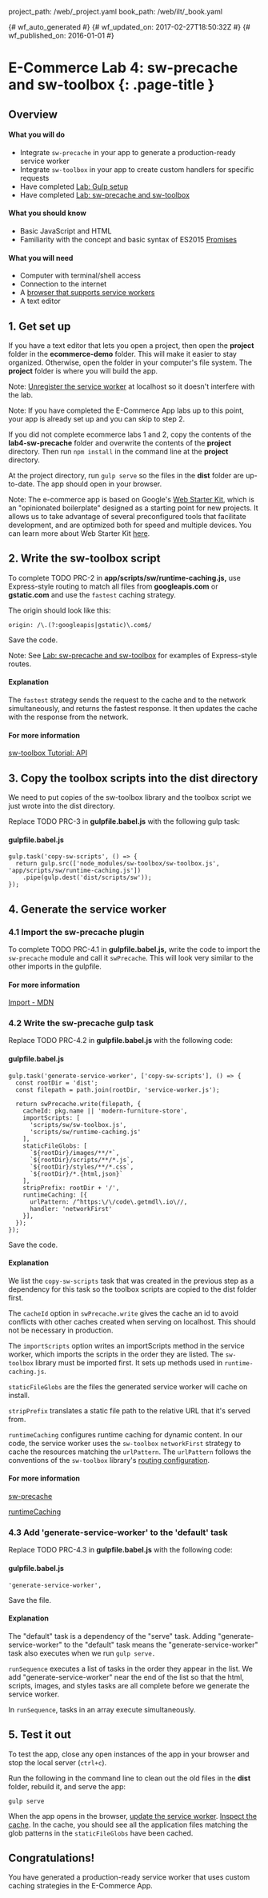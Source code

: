 project_path: /web/_project.yaml
book_path: /web/ilt/_book.yaml

{# wf_auto_generated #}
{# wf_updated_on: 2017-02-27T18:50:32Z #}
{# wf_published_on: 2016-01-01 #}


# E-Commerce Lab 4: sw-precache and sw-toolbox {: .page-title }




<div id="overview"></div>


## Overview




#### What you will do

* Integrate `sw-precache` in your app to generate a production-ready service worker
* Integrate `sw-toolbox` in your app to create custom handlers for specific requests
* Have completed  [Lab: Gulp setup](lab-gulp-setup)
* Have completed  [Lab: sw-precache and sw-toolbox](lab-sw-precache-and-sw-toolbox)

#### What you should know

* Basic JavaScript and HTML
* Familiarity with the concept and basic syntax of ES2015  [Promises](http://www.html5rocks.com/en/tutorials/es6/promises/)

#### What you will need

* Computer with terminal/shell access
* Connection to the internet
* A  [browser that supports service workers](https://jakearchibald.github.io/isserviceworkerready/)
* A text editor

<div id="1"></div>


## 1. Get set up




If you have a text editor that lets you open a project, then open the __project__ folder in the __ecommerce-demo__ folder. This will make it easier to stay organized. Otherwise, open the folder in your computer's file system. The __project__ folder is where you will build the app.



Note: [Unregister the service worker](tools-for-pwa-developers#unregister) at localhost so it doesn't interfere with the lab.





Note: If you have completed the E-Commerce App labs up to this point, your app is already set up and you can skip to step 2.



If you did not complete ecommerce labs 1 and 2, copy the contents of the __lab4-sw-precache__ folder and overwrite the contents of the __project__ directory. Then run `npm install` in the command line at the __project__ directory.

At the project directory, run `gulp serve` so the files in the __dist__ folder are up-to-date. The app should open in your browser.



Note: The e-commerce app is based on Google's  [Web Starter Kit](https://github.com/google/web-starter-kit/), which is an "opinionated boilerplate" designed as a starting point for new projects. It allows us to take advantage of several preconfigured tools that facilitate development, and are optimized both for speed and multiple devices. You can learn more about Web Starter Kit  [here](/web/tools/starter-kit/).



<div id="2"></div>


## 2. Write the sw-toolbox script




To complete TODO PRC-2 in __app/scripts/sw/runtime-caching.js,__ use Express-style routing to match all files from __googleapis.com__ or __gstatic.com__ and use the `fastest` caching strategy.

The origin should look like this:

```
origin: /\.(?:googleapis|gstatic)\.com$/
```

Save the code.



Note: See  [Lab: sw-precache and sw-toolbox](lab-sw-precache-and-sw-toolbox) for examples of Express-style routes.



#### Explanation

The `fastest` strategy sends the request to the cache and to the network simultaneously, and returns the fastest response. It then updates the cache with the response from the network.

#### For more information

[sw-toolbox Tutorial: API](https://googlechrome.github.io/sw-toolbox/api.html#main)

<div id="3"></div>


## 3. Copy the toolbox scripts into the dist directory




We need to put copies of the sw-toolbox library and the toolbox script we just wrote into the dist directory.

Replace TODO PRC-3 in __gulpfile.babel.js__ with the following gulp task:

#### gulpfile.babel.js

```
gulp.task('copy-sw-scripts', () => {
  return gulp.src(['node_modules/sw-toolbox/sw-toolbox.js', 'app/scripts/sw/runtime-caching.js'])
    .pipe(gulp.dest('dist/scripts/sw'));
});
```

<div id="4"></div>


## 4. Generate the service worker




### 4.1 Import the sw-precache plugin

To complete TODO PRC-4.1 in __gulpfile.babel.js,__ write the code to import the `sw-precache` module and call it `swPrecache`. This will look very similar to the other imports in the gulpfile.

#### For more information

[Import - MDN](https://developer.mozilla.org/en-US/docs/Web/JavaScript/Reference/Statements/import)

### 4.2 Write the sw-precache gulp task

Replace TODO PRC-4.2 in __gulpfile.babel.js__ with the following code:

#### gulpfile.babel.js

```
gulp.task('generate-service-worker', ['copy-sw-scripts'], () => {
  const rootDir = 'dist';
  const filepath = path.join(rootDir, 'service-worker.js');

  return swPrecache.write(filepath, {
    cacheId: pkg.name || 'modern-furniture-store',
    importScripts: [
      'scripts/sw/sw-toolbox.js',
      'scripts/sw/runtime-caching.js'
    ],
    staticFileGlobs: [
      `${rootDir}/images/**/*`,
      `${rootDir}/scripts/**/*.js`,
      `${rootDir}/styles/**/*.css`,
      `${rootDir}/*.{html,json}`
    ],
    stripPrefix: rootDir + '/',
    runtimeCaching: [{
      urlPattern: /^https:\/\/code\.getmdl\.io\//,
      handler: 'networkFirst'
    }],
  });
});
```

Save the code.

#### Explanation

We list the `copy-sw-scripts` task that was created in the previous step as a dependency for this task so the toolbox scripts are copied to the dist folder first.

The `cacheId` option in `swPrecache.write` gives the cache an id to avoid conflicts with other caches created when serving on localhost. This should not be necessary in production.

The `importScripts` option writes an importScripts method in the service worker, which imports the scripts in the order they are listed. The `sw-toolbox` library must be imported first. It sets up methods used in `runtime-caching.js`.

`staticFileGlobs` are the files the generated service worker will cache on install.

`stripPrefix` translates a static file path to the relative URL that it's served from.

`runtimeCaching` configures runtime caching for dynamic content. In our code, the service worker uses the `sw-toolbox` `networkFirst` strategy to cache the resources matching the `urlPattern`. The `urlPattern` follows the conventions of the `sw-toolbox` library's  [routing configuration](https://googlechrome.github.io/sw-toolbox/usage.html#basic-routes).

#### For more information

[sw-precache](https://github.com/GoogleChrome/sw-precache)

[runtimeCaching](https://github.com/GoogleChrome/sw-precache#runtimecaching-arrayobject)

### 4.3 Add 'generate-service-worker' to the 'default' task

Replace TODO PRC-4.3 in __gulpfile.babel.js__ with the following code:

#### gulpfile.babel.js

```
'generate-service-worker',
```

Save the file.

#### Explanation

The "default" task is a dependency of the "serve" task. Adding "generate-service-worker" to the "default" task means the "generate-service-worker" task also executes when we run `gulp serve.`

`runSequence` executes a list of tasks in the order they appear in the list. We add "generate-service-worker" near the end of the list so that the html, scripts, images, and styles tasks are all complete before we generate the service worker. 



In `runSequence`, tasks in an array execute simultaneously.



<div id="5"></div>


## 5. Test it out




To test the app, close any open instances of the app in your browser and stop the local server (`ctrl+c`).

Run the following in the command line to clean out the old files in the __dist__ folder, rebuild it, and serve the app:

    gulp serve

When the app opens in the browser,  [update the service worker](tools-for-pwa-developers#update).  [Inspect the cache](tools-for-pwa-developers#storage). In the cache, you should see all the application files matching the glob patterns in the `staticFileGlobs` have been cached.

<div id="congrats"></div>


## Congratulations!




You have generated a production-ready service worker that uses custom caching strategies in the E-Commerce App.


